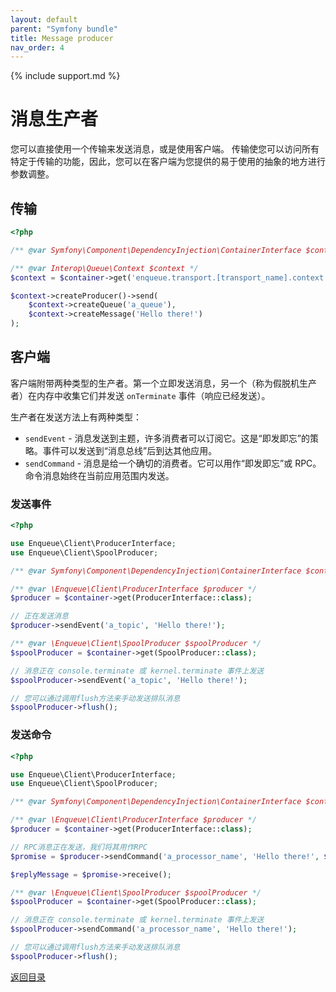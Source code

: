 ```yaml
---
layout: default
parent: "Symfony bundle"
title: Message producer
nav_order: 4
---
```

{% include support.md %}

# 消息生产者

您可以直接使用一个传输来发送消息，或是使用客户端。
传输使您可以访问所有特定于传输的功能，因此，您可以在客户端为您提供的易于使用的抽象的地方进行参数调整。

## 传输

```php
<?php

/** @var Symfony\Component\DependencyInjection\ContainerInterface $container */

/** @var Interop\Queue\Context $context */
$context = $container->get('enqueue.transport.[transport_name].context');

$context->createProducer()->send(
    $context->createQueue('a_queue'),
    $context->createMessage('Hello there!')
);
```

## 客户端

客户端附带两种类型的生产者。第一个立即发送消息，另一个（称为假脱机生产者）在内存中收集它们并发送 `onTerminate` 事件（响应已经发送）。

生产者在发送方法上有两种类型：

* `sendEvent` - 消息发送到主题，许多消费者可以订阅它。这是“即发即忘”的策略。事件可以发送到“消息总线”后到达其他应用。
* `sendCommand` - 消息是给一个确切的消费者。它可以用作“即发即忘”或 RPC。命令消息始终在当前应用范围内发送。

### 发送事件

```php
<?php

use Enqueue\Client\ProducerInterface;
use Enqueue\Client\SpoolProducer;

/** @var Symfony\Component\DependencyInjection\ContainerInterface $container */

/** @var \Enqueue\Client\ProducerInterface $producer */
$producer = $container->get(ProducerInterface::class);

// 正在发送消息
$producer->sendEvent('a_topic', 'Hello there!');

/** @var \Enqueue\Client\SpoolProducer $spoolProducer */
$spoolProducer = $container->get(SpoolProducer::class);

// 消息正在 console.terminate 或 kernel.terminate 事件上发送
$spoolProducer->sendEvent('a_topic', 'Hello there!');

// 您可以通过调用flush方法来手动发送排队消息
$spoolProducer->flush();
```

### 发送命令

```php
<?php

use Enqueue\Client\ProducerInterface;
use Enqueue\Client\SpoolProducer;

/** @var Symfony\Component\DependencyInjection\ContainerInterface $container */

/** @var \Enqueue\Client\ProducerInterface $producer */
$producer = $container->get(ProducerInterface::class);

// RPC消息正在发送，我们将其用作RPC
$promise = $producer->sendCommand('a_processor_name', 'Hello there!', $needReply = true);

$replyMessage = $promise->receive();

/** @var \Enqueue\Client\SpoolProducer $spoolProducer */
$spoolProducer = $container->get(SpoolProducer::class);

// 消息正在 console.terminate 或 kernel.terminate 事件上发送
$spoolProducer->sendCommand('a_processor_name', 'Hello there!');

// 您可以通过调用flush方法来手动发送排队消息
$spoolProducer->flush();
```

[返回目录](index.md)